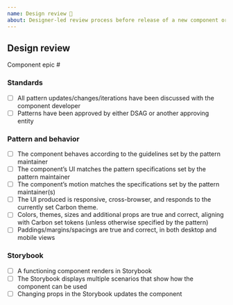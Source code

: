 ```yaml
---
name: Design review 🎨
about: Designer-led review process before release of a new component or pattern
---
```


## Design review

Component epic #

### Standards

- [ ] All pattern updates/changes/iterations have been discussed with the
      component developer
- [ ] Patterns have been approved by either DSAG or another approving entity

### Pattern and behavior

- [ ] The component behaves according to the guidelines set by the pattern
      maintainer
- [ ] The component’s UI matches the pattern specifications set by the pattern
      maintainer
- [ ] The component’s motion matches the specifications set by the pattern
      maintainer(s)
- [ ] The UI produced is responsive, cross-browser, and responds to the
      currently set Carbon theme.
- [ ] Colors, themes, sizes and additional props are true and correct, aligning
      with Carbon set tokens (unless otherwise specified by the pattern)
- [ ] Paddings/margins/spacings are true and correct, in both desktop and mobile
      views

### Storybook

- [ ] A functioning component renders in Storybook
- [ ] The Storybook displays multiple scenarios that show how the component can
      be used
- [ ] Changing props in the Storybook updates the component
